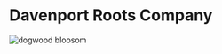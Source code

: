 # Davenport Roots Company 

![dogwood bloosom](https://user-images.githubusercontent.com/37987346/90586437-31d33480-e1a5-11ea-9494-48fda41b18f3.jpg)
